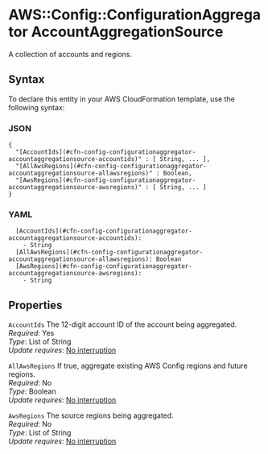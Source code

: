 # AWS::Config::ConfigurationAggregator AccountAggregationSource<a name="aws-properties-config-configurationaggregator-accountaggregationsource"></a>

A collection of accounts and regions\.

## Syntax<a name="aws-properties-config-configurationaggregator-accountaggregationsource-syntax"></a>

To declare this entity in your AWS CloudFormation template, use the following syntax:

### JSON<a name="aws-properties-config-configurationaggregator-accountaggregationsource-syntax.json"></a>

```
{
  "[AccountIds](#cfn-config-configurationaggregator-accountaggregationsource-accountids)" : [ String, ... ],
  "[AllAwsRegions](#cfn-config-configurationaggregator-accountaggregationsource-allawsregions)" : Boolean,
  "[AwsRegions](#cfn-config-configurationaggregator-accountaggregationsource-awsregions)" : [ String, ... ]
}
```

### YAML<a name="aws-properties-config-configurationaggregator-accountaggregationsource-syntax.yaml"></a>

```
  [AccountIds](#cfn-config-configurationaggregator-accountaggregationsource-accountids): 
    - String
  [AllAwsRegions](#cfn-config-configurationaggregator-accountaggregationsource-allawsregions): Boolean
  [AwsRegions](#cfn-config-configurationaggregator-accountaggregationsource-awsregions): 
    - String
```

## Properties<a name="aws-properties-config-configurationaggregator-accountaggregationsource-properties"></a>

`AccountIds`  <a name="cfn-config-configurationaggregator-accountaggregationsource-accountids"></a>
The 12\-digit account ID of the account being aggregated\.   
*Required*: Yes  
*Type*: List of String  
*Update requires*: [No interruption](https://docs.aws.amazon.com/AWSCloudFormation/latest/UserGuide/using-cfn-updating-stacks-update-behaviors.html#update-no-interrupt)

`AllAwsRegions`  <a name="cfn-config-configurationaggregator-accountaggregationsource-allawsregions"></a>
If true, aggregate existing AWS Config regions and future regions\.  
*Required*: No  
*Type*: Boolean  
*Update requires*: [No interruption](https://docs.aws.amazon.com/AWSCloudFormation/latest/UserGuide/using-cfn-updating-stacks-update-behaviors.html#update-no-interrupt)

`AwsRegions`  <a name="cfn-config-configurationaggregator-accountaggregationsource-awsregions"></a>
The source regions being aggregated\.  
*Required*: No  
*Type*: List of String  
*Update requires*: [No interruption](https://docs.aws.amazon.com/AWSCloudFormation/latest/UserGuide/using-cfn-updating-stacks-update-behaviors.html#update-no-interrupt)